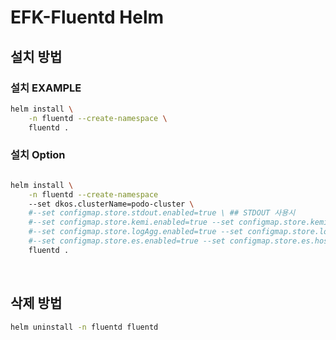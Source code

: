 # EFK-Fluentd Helm

## 설치 방법

### 설치 EXAMPLE
``` bash
helm install \
    -n fluentd --create-namespace \
    fluentd .
```

### 설치 Option
``` bash

helm install \
    -n fluentd --create-namespace
    --set dkos.clusterName=podo-cluster \
    #--set configmap.store.stdout.enabled=true \ ## STDOUT 사용시
    #--set configmap.store.kemi.enabled=true --set configmap.store.kemi.host=${KEMI_HOST} ## To Kemi
    #--set configmap.store.logAgg.enabled=true --set configmap.store.logAgg.host=${LOGAGG_HOST} ## To Log Aggregator
    #--set configmap.store.es.enabled=true --set configmap.store.es.host=${ES_HOST} ## TO Elasticsearch
    fluentd .
```

<br/>

## 삭제 방법

```bash
helm uninstall -n fluentd fluentd
```
